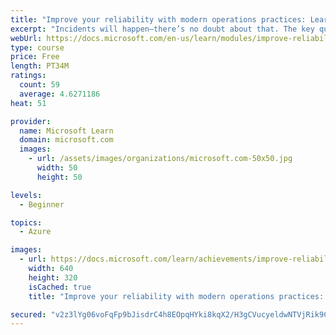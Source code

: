 ```yaml
---
title: "Improve your reliability with modern operations practices: Learning from failure"
excerpt: "Incidents will happen—there’s no doubt about that. The key question is whether you will treat them as a learning opportunity to make your operations practice better or just as a loss of time, money, and reputation. Learn the practice and the Azure tools that can help level up your operations practice by learning from failure."
webUrl: https://docs.microsoft.com/en-us/learn/modules/improve-reliability-failure/
type: course
price: Free
length: PT34M
ratings:
  count: 59
  average: 4.6271186
heat: 51

provider:
  name: Microsoft Learn
  domain: microsoft.com
  images:
    - url: /assets/images/organizations/microsoft.com-50x50.jpg
      width: 50
      height: 50

levels:
  - Beginner

topics:
  - Azure

images:
  - url: https://docs.microsoft.com/learn/achievements/improve-reliability-failure-social.png
    width: 640
    height: 320
    isCached: true
    title: "Improve your reliability with modern operations practices: Learning from failure"

secured: "v2z3lYg06voFqFp9bJisdrC4h8EOpqHYki8kqX2/H3gCVucyeldwNTVjRik9C0WR7D1u9GlU03s+NZZWX+D7JXBK7TxzqnKRBT06ygevIbc2S9pS/lV/haie0u8Dzgn5QYqWs4yEKHZDnafHbZ7w2JtlwkSwCiAFM2aftTfdfNmAHljCThwhunrSB/xY/4CppBzn8zwKmDj7ng7P5xFiSzY4Yg7yXhOk+R5+uxLBMsK38aa42lRt7geA0rI3J1VRWjvcqE+TOxlu77yzGgx+zWaQShH+Aer/j4SmnFlIteVzRa7KR3qcHwYZbGvz3kcwur93SJJRXKi0DORz/7DRpcNOruOdKGJB+b/ig25d1eYfsg/1GRt6gnchxC/kkCrQn8Y0u4Jrv5+YeYzPNAyllw==;lb0rekqDPmK5PjHu5IiOAg=="
---
```


